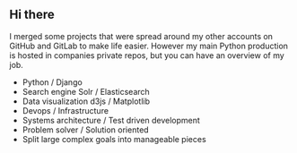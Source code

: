 ## Hi there

I merged some projects that were spread around my other accounts on GitHub and GitLab to make life easier. However my main Python production is hosted in companies private repos, but you can have an overview of my job. 

  * Python / Django
  * Search engine Solr / Elasticsearch
  * Data visualization d3js / Matplotlib  
  * Devops / Infrastructure 
  * Systems architecture / Test driven development
  * Problem solver / Solution oriented  
  * Split large complex goals into manageable pieces
  
  
  

<!--
**robson-koji/robson-koji** is a ✨ _special_ ✨ repository because its `README.md` (this file) appears on your GitHub profile.

Here are some ideas to get you started:

- 🔭 I’m currently working on ...
- 🌱 I’m currently learning ...
- 👯 I’m looking to collaborate on ...
- 🤔 I’m looking for help with ...
- 💬 Ask me about ...
- 📫 How to reach me: ...
- 😄 Pronouns: ...
- ⚡ Fun fact: ...
-->
